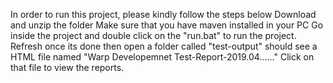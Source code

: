 In order to run this project, please kindly follow the steps below
Download and unzip the folder
Make sure that you have maven installed in your PC
Go inside the project and double click on the "run.bat" to run the project.
Refresh once its done then open a folder called "test-output"
should see a HTML file named "Warp Developemnet Test-Report-2019.04......"
Click on that file to view the reports.
